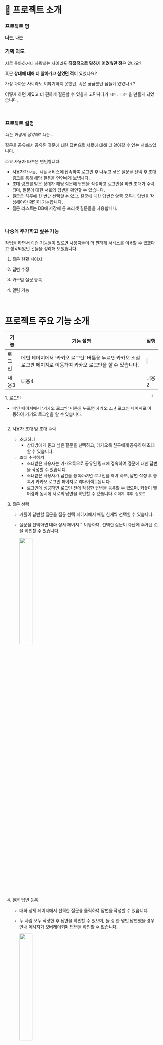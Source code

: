 # 💌 프로젝트 소개

### 프로젝트 명

**너는, 나는**

### 기획 의도

서로 좋아하거나 사랑하는 사이라도 **직접적으로 말하기 어려웠던 점**은 없나요?

혹은 **상대에 대해 더 알아가고 싶었던 적**이 있었나요?

가장 가까운 사이라도 이야기하지 못했던, 혹은 궁금했던 점들이 있었나요?

어떻게 하면 재밌고 더 편하게 질문할 수 있을지 고민하다가 `너는, 나는` 을 만들게 되었습니다.

<br/>

### 프로젝트 설명

_너는 어떻게 생각해? 나는…_

질문을 공유해서 공유된 질문에 대한 답변으로 서로에 대해 더 알아갈 수 있는 서비스입니다.

주요 사용자 타겟은 연인입니다.

- 사용자가 `너는, 나는` 서비스에 접속하여 로그인 후 나누고 싶은 질문을 선택 후 초대 링크를 통해 해당 질문을 연인에게 보냅니다.
- 초대 링크를 받은 상대가 해당 질문에 답변을 작성하고 로그인을 하면 초대가 수락되며, 질문에 대한 서로의 답변을 확인할 수 있습니다.
- 질문은 하루에 한 번만 선택할 수 있고, 질문에 대한 답변은 양쪽 모두가 답변을 작성해야만 확인이 가능합니다.
- 질문 리스트는 DB에 저장해 둔 프리셋 질문들을 사용합니다.

<br/>

### 나중에 추가하고 싶은 기능

작업을 하면서 이런 기능들이 있으면 사용자들이 더 편하게 서비스를 이용할 수 있겠다고 생각되었던 것들을 정리해 보았습니다.

1. 질문 현황 페이지

2. 답변 수정

3. 커스텀 질문 등록

4. 알림 기능

<br/>

# 프로젝트 주요 기능 소개

| 기능 | 기능 설명 | 실행 |
|-------|-------|-------|
| 로그인  | 메인 페이지에서 ‘카카오 로그인’ 버튼을 누르면 카카오 소셜 로그인 페이지로 이동하여 카카오 로그인을 할 수 있습니다.  | <img src='https://github.com/coding-union-kr/youare-iam-fe/blob/dev/docs/login.gif?raw=true' width='30%'>  |
| 내용3  | 내용4  | 내용2  |

<div style="display:flex;">
  <div>
    1. 로그인

   - 메인 페이지에서 ‘카카오 로그인’ 버튼을 누르면 카카오 소셜 로그인 페이지로 이동하여 카카오 로그인을 할 수 있습니다.
  </div>
  <div>
    <img src='https://github.com/coding-union-kr/youare-iam-fe/blob/dev/docs/login.gif?raw=true' width='30%'>
  </div>
</div>


     

2. 사용자 초대 및 초대 수락

   - 초대하기
     - 상대방에게 묻고 싶은 질문을 선택하고, 카카오톡 친구에게 공유하여 초대할 수 있습니다.
   - 초대 수락하기
     - 초대받은 사용자는 카카오톡으로 공유된 링크에 접속하여 질문에 대한 답변을 작성할 수 있습니다.
     - 초대받은 사용자가 답변을 등록하려면 로그인을 해야 하며, 답변 작성 후 등록시 카카오 로그인 페이지로 리다이렉트됩니다.
     - 로그인에 성공하면 로그인 전에 작성한 답변을 등록할 수 있으며, 커플이 맺어짐과 동시에 서로의 답변을 확인할 수 있습니다.
       `이미지 추후 업로드`

3. 질문 선택

   - 커플이 답변할 질문을 질문 선택 페이지에서 매일 한개씩 선택할 수 있습니다.
   - 질문을 선택하면 대화 상세 페이지로 이동하며, 선택한 질문이 하단에 추가된 것을 확인할 수 있습니다.

     <img src='https://github.com/coding-union-kr/youare-iam-fe/blob/dev/docs/question.gif?raw=true' width='30%'>

4. 질문 답변 등록

   - 대화 상세 페이지에서 선택한 질문을 클릭하여 답변을 작성할 수 있습니다.
   - 두 사람 모두 작성한 후 답변을 확인할 수 있으며, 둘 중 한 명만 답변했을 경우 안내 메시지가 오버레이되며 답변을 확인할 수 없습니다.

     <img src='https://github.com/coding-union-kr/youare-iam-fe/blob/dev/docs/answer.gif?raw=true' width='30%'>

5. 대화 상세 페이지

   - 선택한 질문과 이에 대한 답변은 채팅 형식으로 대화 상세 페이지에 누적됩니다.
   - 로그인한 사용자의 답변은 오른편에, 상대방의 답변은 왼편에 배치됩니다.
   - 최신 질문일수록 하단에서 확인할 수 있으며, 오래된 질문은 스크롤을 위로 올려 확인할 수 있습니다.

     <img src='https://github.com/coding-union-kr/youare-iam-fe/blob/dev/docs/chatroom.gif?raw=true' width='30%'>

<br/>
<hr/>
<br/>

# 🤝 팀 소개

### ❣️팀 소개

**멋**진 **개**발자, 멋개!

저희 팀 이름은 ‘멋개’ 입니다.

선후배 개발자 분들에게 선한 영향력을 줄 수 있는 멋진 개발자가 되자는 의미로 ‘멋개’ 라고 지었습니다.

### ❣️팀원 소개

<table align="center" style="width: 100%;">
    <tr align="center">
        <td style="width: 50%;">
            <b>🧡김미정(쪙이)🧡</b>
            <br/>
            <b style='font-size:12px'>백엔드</b>
            <br/>
            <img src='https://github.com/coding-union-kr/youare-iam-fe/blob/dev/docs/jjung.jpg?raw=true' height='120px'>
            <br/>
            <a href="https://github.com/meezzui">https://github.com/meezzui</a>    
        </td>
        <td style="width: 50%;">
            <b>💛전다빈(감티)💛</b>
            <br/>
            <b style='font-size:12px'>백엔드</b>
            <br/>
            <img src='https://github.com/coding-union-kr/youare-iam-fe/blob/dev/docs/gamti.jpg?raw=true' width='120px'>
            <br/>
            <a href="https://github.com/samjan29">https://github.com/samjan29</a>
        </td>
        <td style="width: 50%;">
            <b>🤎이슬(밤밤)🤎</b>
            <br/>
            <b style='font-size:12px'>프론트</b>
            <br/>
            <img src='https://github.com/coding-union-kr/youare-iam-fe/blob/dev/docs/bambam.png?raw=true' width='120px'>
            <br/>
            <a href="https://github.com/seul-dev">https://github.com/seul-dev</a>
        </td>
        <td style="width: 50%;">
            <b>💙이지선(비얌)💙</b>
            <br/>
            <b style='font-size:12px'>프론트</b>
            <br/>
            <img src='https://github.com/coding-union-kr/youare-iam-fe/blob/dev/docs/biyam.jpg?raw=true' width='120px'>
            <br/>
            <a href="https://github.com/biyamn">https://github.com/biyamn</a>
        </td>
    </tr>
    <tr align="center">
        <td style="width: 50%;">
            한 번 시작한 일은 절대 포기하지 않아요😊
            <br/>
            <b>Springboot</b>, <b>Mybatis</b>, <b>Mysql</b>, <b>JPA</b> 경험이 있으며 현재 JPA를 공부 중 입니다!!
            <br/>
            <br/>
            <b>[담당기능]</b>
            <br/>
            - sns 로그인
            <br/>
            - 사용자 초대에 관련 API
        </td>
        <td style="width: 50%;">
            개발을 좋아하고 문제 해결이 재밌어요!
            <br />
            <br/>
            <b>[담당기능]</b>
            <br/>
            - Refresh token
            <br/>
            - 로그아웃
            <br/>
            - 질문, 답변 관련 API
            <br/>
            - 배포
        </td>
        <td style="width: 50%;">
            컴포넌트화, 모듈화, 클래스화를 좋아합니다.
            <br/>
            <br/>
            <b>[담당기능]</b>
            <br/>
            - 온보딩 ui 구현
            <br/>
            - 카카오 소셜 로그인 
            <br/>
            - 레이아웃 구현
        </td>
        <td style="width: 50%; word-break: keep-all;">
            새롭게 배우고 코드에 적용해보는 것을 좋아해요.
            <br/>
            <br/>
            <b>[담당기능]</b>
            <br/>
            - 무한 스크롤
            <br/>
            - 페이지 라우팅
            <br/>
            - 공통 컴포넌트 구현
            <br/>
            - 배포 자동화
        </td>
    </tr>
</table>

# 🚀 프로젝트 실행 방법

### 요구사항

- Java 17
- Docker
- MySQL 8.0

### 프로젝트 클론

```bash
git clone https://github.com/coding-union-kr/youare-iam-be.git
```

### 프로젝트 루트 폴더에 `.env` 파일 작성

```jsx
DB_HOSTNAME=
DB_NAME=
DB_PASSWORD=
DB_USERNAME=
ENCRYPTION_IV=
ENCRYPTION_SECRET_KEY=
JWT_SECRET=
OAUTH_CLIENT_ID=
OAUTH_CLIENT_SECRET=
OAUTH_REDIRECT_URI=
```

### 프로젝트 실행

- 작은 프로젝트라서 `prod`와 `local`환경으로만 구성

```bash
./gradlew build && java -jar -Dspring.profiles.active=local ./common/build/libs/common-0.0.1-SNAPSHOT.jar
```

---

## 5. 아키텍처

<img src="https://github.com/coding-union-kr/youare-iam-be/assets/86812098/675b74bd-7d21-4948-8003-9bc38edbe5c4" width="700px"/>


# 🛠️ 백엔드 기술 스택



